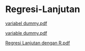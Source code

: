 # Regresi-Lanjutan

[variabel dummy.pdf](https://github.com/yuvanioksarianti29/Regresi-Lanjutan/files/8151724/dummy.pdf)

[variable dummy.pdf](https://github.com/yuvanioksarianti29/Regresi-Lanjutan/files/8151725/Yuvani.Oksarianti.18337036.tugas.variable.dummy.pdf)

[Regresi Lanjutan dengan R.pdf](https://github.com/yuvanioksarianti29/Regresi-Lanjutan/files/8151731/Regresi.Lanjutan.dengan.R.pdf)
